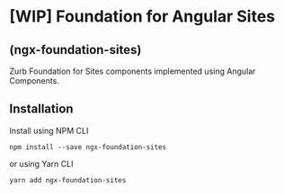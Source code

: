 # [WIP] Foundation for Angular Sites
## (ngx-foundation-sites)

Zurb Foundation for Sites components implemented using Angular Components.

## Installation

Install using NPM CLI
```
npm install --save ngx-foundation-sites
```

or using Yarn CLI
```
yarn add ngx-foundation-sites
```
